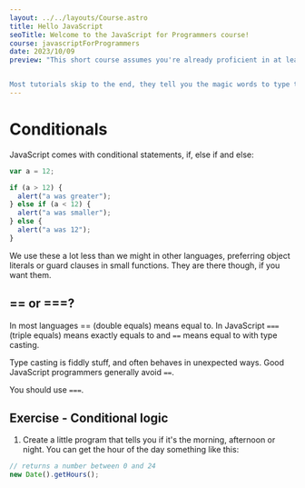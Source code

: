 ```yaml
---
layout: ../../layouts/Course.astro
title: Hello JavaScript
seoTitle: Welcome to the JavaScript for Programmers course!
course: javascriptForProgrammers
date: 2023/10/09
preview: "This short course assumes you're already proficient in at least one language. In it, we focus on the tiny soul of JavaScript, a small set of rules, from which everything else logically follows.


Most tutorials skip to the end, they tell you the magic words to type to make a blog or an app. This course doesn't do that, instead we start with the half dozen principles on which the language is founded, and build up to the rest of it. There's actually not very much to know, it's a tidy little language."
---
```


# Conditionals

JavaScript comes with conditional statements, if, else if and else:

```js
var a = 12;

if (a > 12) {
  alert("a was greater");
} else if (a < 12) {
  alert("a was smaller");
} else {
  alert("a was 12");
}
```

We use these a lot less than we might in other languages, preferring object literals or guard clauses in small functions. They are there though, if you want them.

## == or ===?

In most languages == (double equals) means equal to. In JavaScript `===` (triple equals) means exactly equals to and `==` means equal to with type casting.

Type casting is fiddly stuff, and often behaves in unexpected ways. Good JavaScript programmers generally avoid `==`.

You should use `===`.

<div class="exercise">

## Exercise - Conditional logic

1. Create a little program that tells you if it's the morning, afternoon or night. You can get the hour of the day something like this:

```js
// returns a number between 0 and 24
new Date().getHours();
```

</div>

